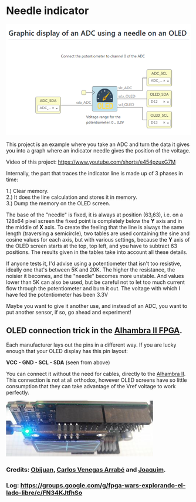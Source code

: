 # Needle indicator

![](https://github.com/Democrito/repositorios/blob/master/Sensors/I2C/OLED/needle_indicator/IMG/ADC%20to%20OLED%20needle%20indicator.PNG)

This project is an example where you take an ADC and turn the data it gives you into a graph where an indicator needle gives the position of the voltage.

Video of this project: https://www.youtube.com/shorts/e454pzuxG7M

Internally, the part that traces the indicator line is made up of 3 phases in time:

1.) Clear memory.  
2.) It does the line calculation and stores it in memory.  
3.) Dump the memory on the OLED screen.  

The base of the "needle" is fixed, it is always at position (63,63), i.e. on a 128x64 pixel screen the fixed point is completely below the **Y** axis and in the middle of **X** axis. To create the feeling that the line is always the same length (traversing a semicircle), two tables are used containing the sine and cosine values for each axis, but with various settings, because the **Y** axis of the OLED screen starts at the top, top left, and you have to subtract 63 positions. The results given in the tables take into account all these details.

If anyone tests it, I'd advise using a potentiometer that isn't too resistive, ideally one that's between 5K and 20K. The higher the resistance, the noisier it becomes, and the "needle" becomes more unstable. And values lower than 5K can also be used, but be careful not to let too much current flow through the potentiometer and burn it out. The voltage with which I have fed the potentiometer has been 3.3V

Maybe you want to give it another use, and instead of an ADC, you want to put another sensor, if so, go ahead and experiment!

## OLED connection trick in the [Alhambra II FPGA](https://alhambrabits.com/alhambra/).

Each manufacturer lays out the pins in a different way. If you are lucky enough that your OLED display has this pin layout:

**VCC - GND - SCL - SDA** (seen from above)

You can connect it without the need for cables, directly to the [Alhambra II](https://alhambrabits.com/alhambra/). This connection is not at all orthodox, however OLED screens have so little consumption that they can take advantage of the Vref voltage to work perfectly.

![](https://github.com/Democrito/repositorios/blob/master/Sensors/I2C/OLED/drawLines/img/alhambra%20fpga%20oled.jpg)

### Credits: [Obijuan](https://github.com/Obijuan), [Carlos Venegas Arrabé](https://github.com/cavearr) and [Joaquim](https://groups.google.com/g/fpga-wars-explorando-el-lado-libre/c/FN34KJtfhSo).

### Log: https://groups.google.com/g/fpga-wars-explorando-el-lado-libre/c/FN34KJtfhSo
